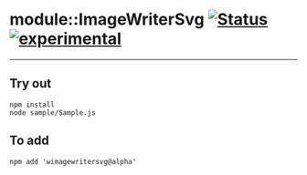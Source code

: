 
# module::ImageWriterSvg  [![Status](https://github.com/Wandalen/wImageWriterSvg/workflows/Publish/badge.svg)](https://github.com/Wandalen/wImageWriterSvg/actions?query=workflow%3APublish) [![experimental](https://img.shields.io/badge/stability-experimental-orange.svg)](https://github.com/emersion/stability-badges#experimental)

___

## Try out
```
npm install
node sample/Sample.js
```

## To add
```
npm add 'wimagewritersvg@alpha'
```

